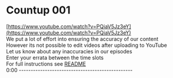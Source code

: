 # Countup 001

[https://www.youtube.com/watch?v=PQiaV5Jz3eY](https://www.youtube.com/watch?v=PQiaV5Jz3eY)  
We put a lot of effort into ensuring the accuracy of our content  
However its not possible to edit videos after uploading to YouTube  
Let us know about any inaccuracies in our episodes  
Enter your errata between the time slots  
For full instructions see [README](../../..#readme)  
0:00 ------------------------------------------------  




